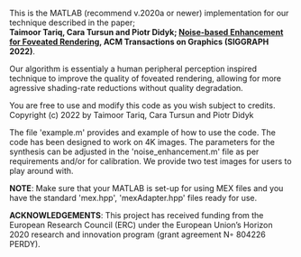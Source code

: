 This is the MATLAB (recommend v.2020a or newer) implementation for our technique described in the paper; <br />
**Taimoor Tariq, Cara Tursun and Piotr Didyk; [Noise-based Enhancement for Foveated Rendering](https://www.pdf.inf.usi.ch/projects/NoiseBasedEnhancement/), ACM Transactions on Graphics (SIGGRAPH 2022)**. 

Our algorithm is essentialy a human peripheral perception inspired technique to improve the quality of foveated rendering, 
allowing for more agressive shading-rate reductions without quality degradation. 

You are free to use and modify this code as you wish subject to credits. <br />
Copyright (c) 2022 by Taimoor Tariq, Cara Tursun and Piotr Didyk

The file 'example.m' provides and example of how to use the code. The code has been designed to work on 4K images. 
The parameters for the synthesis can be adjusted in the 'noise_enhancement.m' file as per requirements and/or for calibration. 
We provide two test images for users to play around with. 

**NOTE**: Make sure that your MATLAB is set-up for using MEX files and you have the standard 'mex.hpp', 'mexAdapter.hpp' files ready for use. 

**ACKNOWLEDGEMENTS**: This project has received funding from the European Research Council (ERC) under the European Union’s Horizon 2020 research and innovation program (grant agreement N◦ 804226 PERDY).
